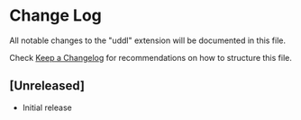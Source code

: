 # Change Log

All notable changes to the "uddl" extension will be documented in this file.

Check [Keep a Changelog](http://keepachangelog.com/) for recommendations on how to structure this file.

## [Unreleased]

- Initial release